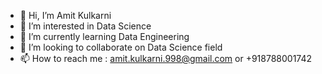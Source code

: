 - 👋 Hi, I’m Amit Kulkarni
- 👀 I’m interested in Data Science
- 🌱 I’m currently learning Data Engineering
- 💞️ I’m looking to collaborate on Data Science field
- 📫 How to reach me : amit.kulkarni.998@gmail.com or +918788001742

<!---
amitkulkarni03/amitkulkarni03 is a ✨ special ✨ repository because its `README.md` (this file) appears on your GitHub profile.
You can click the Preview link to take a look at your changes.
--->
